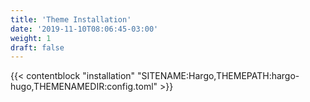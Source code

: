```yaml
---
title: 'Theme Installation'
date: '2019-11-10T08:06:45-03:00'
weight: 1
draft: false
---
```


{{< contentblock "installation" "SITENAME:Hargo,THEMEPATH:hargo-hugo,THEMENAMEDIR:config.toml" >}}
